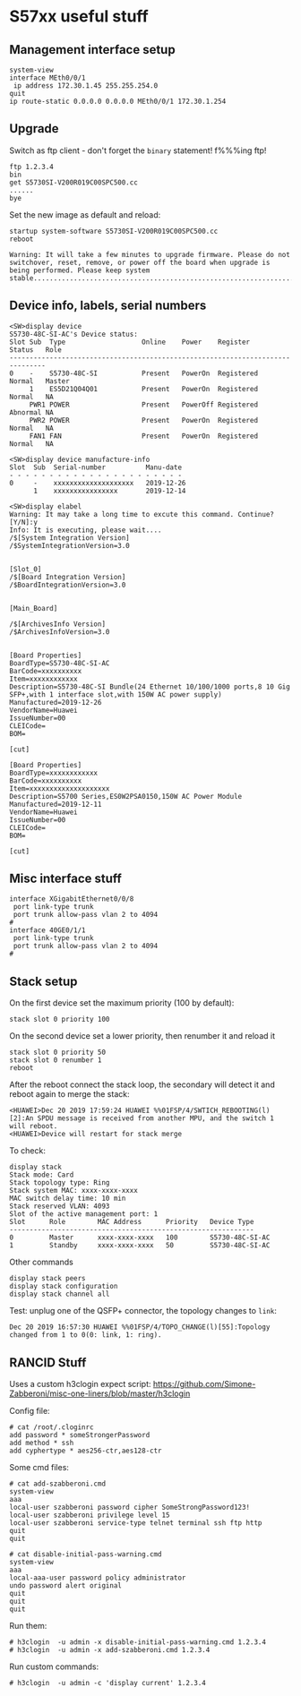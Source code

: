 # S57xx useful stuff

## Management interface setup

```
system-view
interface MEth0/0/1
 ip address 172.30.1.45 255.255.254.0
quit
ip route-static 0.0.0.0 0.0.0.0 MEth0/0/1 172.30.1.254
```

## Upgrade

Switch as ftp client - don't forget the `binary` statement! f%%%ing ftp!

```
ftp 1.2.3.4
bin
get S5730SI-V200R019C00SPC500.cc
......
bye
```

Set the new image as default and reload:

```
startup system-software S5730SI-V200R019C00SPC500.cc
reboot

Warning: It will take a few minutes to upgrade firmware. Please do not switchover, reset, remove, or power off the board when upgrade is being performed. Please keep system stable..................................................................................................................................
```

## Device info, labels, serial numbers

```
<SW>display device
S5730-48C-SI-AC's Device status:
Slot Sub  Type                   Online    Power    Register     Status   Role
-------------------------------------------------------------------------------
0    -    S5730-48C-SI           Present   PowerOn  Registered   Normal   Master
     1    ES5D21Q04Q01           Present   PowerOn  Registered   Normal   NA
     PWR1 POWER                  Present   PowerOff Registered   Abnormal NA
     PWR2 POWER                  Present   PowerOn  Registered   Normal   NA
     FAN1 FAN                    Present   PowerOn  Registered   Normal   NA
```

```
<SW>display device manufacture-info
Slot  Sub  Serial-number          Manu-date
- - - - - - - - - - - - - - - - - - - - - -
0     -    xxxxxxxxxxxxxxxxxxxx   2019-12-26
      1    xxxxxxxxxxxxxxxx       2019-12-14
```

```
<SW>display elabel
Warning: It may take a long time to excute this command. Continue? [Y/N]:y
Info: It is executing, please wait....
/$[System Integration Version]
/$SystemIntegrationVersion=3.0


[Slot_0]
/$[Board Integration Version]
/$BoardIntegrationVersion=3.0


[Main_Board]

/$[ArchivesInfo Version]
/$ArchivesInfoVersion=3.0


[Board Properties]
BoardType=S5730-48C-SI-AC
BarCode=xxxxxxxxxx
Item=xxxxxxxxxxxx
Description=S5730-48C-SI Bundle(24 Ethernet 10/100/1000 ports,8 10 Gig SFP+,with 1 interface slot,with 150W AC power supply)
Manufactured=2019-12-26
VendorName=Huawei
IssueNumber=00
CLEICode=
BOM=

[cut]

[Board Properties]
BoardType=xxxxxxxxxxxx
BarCode=xxxxxxxxxx
Item=xxxxxxxxxxxxxxxxxxxx
Description=S5700 Series,ES0W2PSA0150,150W AC Power Module
Manufactured=2019-12-11
VendorName=Huawei
IssueNumber=00
CLEICode=
BOM=

[cut]

```

## Misc interface stuff

```
interface XGigabitEthernet0/0/8
 port link-type trunk
 port trunk allow-pass vlan 2 to 4094
#
interface 40GE0/1/1
 port link-type trunk
 port trunk allow-pass vlan 2 to 4094
#
```

## Stack setup

On the first device set the maximum priority (100 by default):

```
stack slot 0 priority 100
```

On the second device set a lower priority, then renumber it and reload it

```
stack slot 0 priority 50
stack slot 0 renumber 1
reboot
```

After the reboot connect the stack loop, the secondary will detect it and reboot again to merge the stack:

```
<HUAWEI>Dec 20 2019 17:59:24 HUAWEI %%01FSP/4/SWTICH_REBOOTING(l)[2]:An SPDU message is received from another MPU, and the switch 1 will reboot.
<HUAWEI>Device will restart for stack merge
```

To check:

```
display stack
Stack mode: Card
Stack topology type: Ring
Stack system MAC: xxxx-xxxx-xxxx
MAC switch delay time: 10 min
Stack reserved VLAN: 4093
Slot of the active management port: 1
Slot      Role        MAC Address      Priority   Device Type
-------------------------------------------------------------
0         Master      xxxx-xxxx-xxxx   100        S5730-48C-SI-AC
1         Standby     xxxx-xxxx-xxxx   50         S5730-48C-SI-AC
```

Other commands

```
display stack peers
display stack configuration
display stack channel all
```

Test: unplug one of the QSFP+ connector, the topology changes to `link`:

```
Dec 20 2019 16:57:30 HUAWEI %%01FSP/4/TOPO_CHANGE(l)[55]:Topology changed from 1 to 0(0: link, 1: ring).
```

## RANCID Stuff

Uses a custom h3clogin expect script: https://github.com/Simone-Zabberoni/misc-one-liners/blob/master/h3clogin

Config file:

```
# cat /root/.cloginrc
add password * someStrongerPassword
add method * ssh
add cyphertype * aes256-ctr,aes128-ctr
```

Some cmd files:

```
# cat add-szabberoni.cmd
system-view
aaa
local-user szabberoni password cipher SomeStrongPassword123!
local-user szabberoni privilege level 15
local-user szabberoni service-type telnet terminal ssh ftp http
quit
quit

# cat disable-initial-pass-warning.cmd
system-view
aaa
local-aaa-user password policy administrator
undo password alert original
quit
quit
quit
```

Run them:

```
# h3clogin  -u admin -x disable-initial-pass-warning.cmd 1.2.3.4
# h3clogin  -u admin -x add-szabberoni.cmd 1.2.3.4
```

Run custom commands:

```
# h3clogin  -u admin -c 'display current' 1.2.3.4
```
